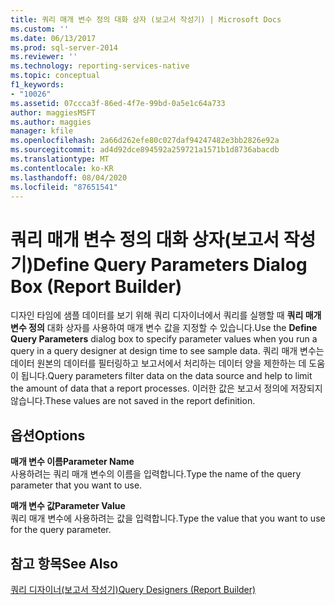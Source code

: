 ```yaml
---
title: 쿼리 매개 변수 정의 대화 상자 (보고서 작성기) | Microsoft Docs
ms.custom: ''
ms.date: 06/13/2017
ms.prod: sql-server-2014
ms.reviewer: ''
ms.technology: reporting-services-native
ms.topic: conceptual
f1_keywords:
- "10026"
ms.assetid: 07ccca3f-86ed-4f7e-99bd-0a5e1c64a733
author: maggiesMSFT
ms.author: maggies
manager: kfile
ms.openlocfilehash: 2a66d262efe80c027daf94247482e3bb2826e92a
ms.sourcegitcommit: ad4d92dce894592a259721a1571b1d8736abacdb
ms.translationtype: MT
ms.contentlocale: ko-KR
ms.lasthandoff: 08/04/2020
ms.locfileid: "87651541"
---
```

# <a name="define-query-parameters-dialog-box-report-builder"></a><span data-ttu-id="4eed4-102">쿼리 매개 변수 정의 대화 상자(보고서 작성기)</span><span class="sxs-lookup"><span data-stu-id="4eed4-102">Define Query Parameters Dialog Box (Report Builder)</span></span>
  <span data-ttu-id="4eed4-103">디자인 타임에 샘플 데이터를 보기 위해 쿼리 디자이너에서 쿼리를 실행할 때 **쿼리 매개 변수 정의** 대화 상자를 사용하여 매개 변수 값을 지정할 수 있습니다.</span><span class="sxs-lookup"><span data-stu-id="4eed4-103">Use the **Define Query Parameters** dialog box to specify parameter values when you run a query in a query designer at design time to see sample data.</span></span> <span data-ttu-id="4eed4-104">쿼리 매개 변수는 데이터 원본의 데이터를 필터링하고 보고서에서 처리하는 데이터 양을 제한하는 데 도움이 됩니다.</span><span class="sxs-lookup"><span data-stu-id="4eed4-104">Query parameters filter data on the data source and help to limit the amount of data that a report processes.</span></span> <span data-ttu-id="4eed4-105">이러한 값은 보고서 정의에 저장되지 않습니다.</span><span class="sxs-lookup"><span data-stu-id="4eed4-105">These values are not saved in the report definition.</span></span>  
  
## <a name="options"></a><span data-ttu-id="4eed4-106">옵션</span><span class="sxs-lookup"><span data-stu-id="4eed4-106">Options</span></span>  
 <span data-ttu-id="4eed4-107">**매개 변수 이름**</span><span class="sxs-lookup"><span data-stu-id="4eed4-107">**Parameter Name**</span></span>  
 <span data-ttu-id="4eed4-108">사용하려는 쿼리 매개 변수의 이름을 입력합니다.</span><span class="sxs-lookup"><span data-stu-id="4eed4-108">Type the name of the query parameter that you want to use.</span></span>  
  
 <span data-ttu-id="4eed4-109">**매개 변수 값**</span><span class="sxs-lookup"><span data-stu-id="4eed4-109">**Parameter Value**</span></span>  
 <span data-ttu-id="4eed4-110">쿼리 매개 변수에 사용하려는 값을 입력합니다.</span><span class="sxs-lookup"><span data-stu-id="4eed4-110">Type the value that you want to use for the query parameter.</span></span>  
  
## <a name="see-also"></a><span data-ttu-id="4eed4-111">참고 항목</span><span class="sxs-lookup"><span data-stu-id="4eed4-111">See Also</span></span>  
 [<span data-ttu-id="4eed4-112">쿼리 디자이너&#40;보고서 작성기&#41;</span><span class="sxs-lookup"><span data-stu-id="4eed4-112">Query Designers &#40;Report Builder&#41;</span></span>](../../2014/reporting-services/query-designers-report-builder.md)  
  
  
